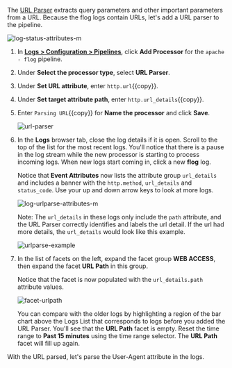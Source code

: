 The <a href="https://docs.datadoghq.com/logs/processing/processors/?tab=ui#url-parser" target="_blank">URL Parser</a> extracts query parameters and other important parameters from a URL. Because the flog logs contain URLs, let's add a URL parser to the pipeline.

![log-status-attributes-m](logspipeline/assets/log-status-attributes-m.png)

1. In <a href="https://app.datadoghq.com/logs/pipelines" target="_blank">**Logs > Configuration > Pipelines**</a>, click **Add Processor** for the `apache - flog` pipeline.

2. Under **Select the processor type**, select **URL Parser**.

3. Under **Set URL attribute**, enter `http.url`{{copy}}.

4. Under **Set target attribute path**, enter `http.url_details`{{copy}}.

5. Enter `Parsing URL`{{copy}} for **Name the processor** and click **Save**.

    ![url-parser](logspipeline/assets/url-parser.png)

6. In the **Logs** browser tab, close the log details if it is open. Scroll to the top of the list for the most recent logs. You'll notice that there is a pause in the log stream while the new processor is starting to process incoming logs. When new logs start coming in, click a new **flog** log.

    Notice that **Event Attributes** now lists the attribute group `url_details` and includes a banner with the `http.method`, `url_details` and `status_code`. Use your up and down arrow keys to look at more logs. 

    ![log-urlparse-attributes-m](logspipeline/assets/log-urlparse-attributes-m.png)
    
    Note: The `url_details` in these logs only include the `path` attribute, and the URL Parser correctly identifies and labels the url detail. If the url had more details, the `url_details` would look like this example.

    ![urlparse-example](logspipeline/assets/urlparse-example.png)

7. In the list of facets on the left, expand the facet group **WEB ACCESS**, then expand the facet **URL Path** in this group. 

    Notice that the facet is now populated with the `url_details.path` attribute values. 

    ![facet-urlpath](logspipeline/assets/facet-urlpath.png)

    You can compare with the older logs by highlighting a region of the bar chart above the Logs List that corresponds to logs before you added the URL Parser. You'll see that the **URL Path** facet is empty. Reset the time range to **Past 15 minutes** using the time range selector. The **URL Path** facet will fill up again.

With the URL parsed, let's parse the User-Agent attribute in the logs.
